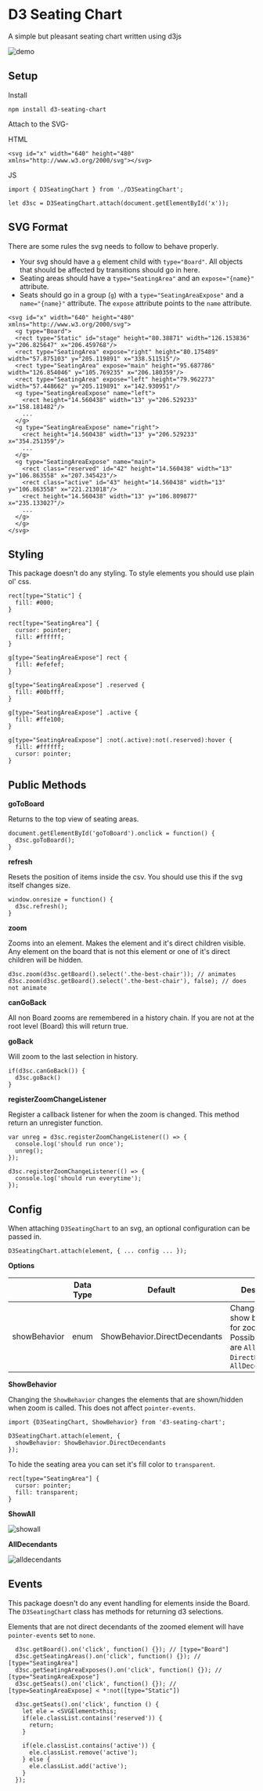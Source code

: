 # D3 Seating Chart

A simple but pleasant seating chart written using d3js

![](https://github.com/iamchairs/d3-seating-chart/raw/master/seatingchartexpose.gif "demo")


## Setup


Install


```
npm install d3-seating-chart
```

Attach to the SVG-

HTML
```
<svg id="x" width="640" height="480" xmlns="http://www.w3.org/2000/svg"></svg>
```

JS
```
import { D3SeatingChart } from './D3SeatingChart';

let d3sc = D3SeatingChart.attach(document.getElementById('x'));
```

## SVG Format

There are some rules the svg needs to follow to behave properly.

* Your svg should have a `g` element child with `type="Board"`. All objects that should be affected by transitions should go in here.
* Seating areas should have a `type="SeatingArea"` and an `expose="{name}"` attribute.
* Seats should go in a group (`g`) with a `type="SeatingAreaExpose"` and a `name="{name}"` attribute. The `expose` attribute points to the `name` attribute.

```
<svg id="x" width="640" height="480" xmlns="http://www.w3.org/2000/svg">
  <g type="Board">
  <rect type="Static" id="stage" height="80.38871" width="126.153836" y="206.825647" x="206.459768"/>
  <rect type="SeatingArea" expose="right" height="80.175489" width="57.875103" y="205.119891" x="338.511515"/>
  <rect type="SeatingArea" expose="main" height="95.687786" width="126.854046" y="105.769235" x="206.180359"/>
  <rect type="SeatingArea" expose="left" height="79.962273" width="57.448662" y="205.119891" x="142.930951"/>
  <g type="SeatingAreaExpose" name="left">
    <rect height="14.560438" width="13" y="206.529233" x="158.181482"/>
    ...
  </g>
  <g type="SeatingAreaExpose" name="right">
    <rect height="14.560438" width="13" y="206.529233" x="354.251359"/>
    ...
  </g>
  <g type="SeatingAreaExpose" name="main">
    <rect class="reserved" id="42" height="14.560438" width="13" y="106.863558" x="207.345423"/>
    <rect class="active" id="43" height="14.560438" width="13" y="106.863558" x="221.213018"/>
    <rect height="14.560438" width="13" y="106.809877" x="235.133027"/>
    ...
  </g>
  </g>
</svg>
```

## Styling

This package doesn't do any styling. To style elements you should use plain ol' css.

```
rect[type="Static"] {
  fill: #000;
}

rect[type="SeatingArea"] {
  cursor: pointer;
  fill: #ffffff;
}

g[type="SeatingAreaExpose"] rect {
  fill: #efefef;
}

g[type="SeatingAreaExpose"] .reserved {
  fill: #00bfff;
}

g[type="SeatingAreaExpose"] .active {
  fill: #ffe100;
}

g[type="SeatingAreaExpose"] :not(.active):not(.reserved):hover {
  fill: #ffffff;
  cursor: pointer;
}
```

## Public Methods

**goToBoard**

Returns to the top view of seating areas.

```
document.getElementById('goToBoard').onclick = function() {
  d3sc.goToBoard();
}
```

**refresh**

Resets the position of items inside the csv. You should use this if the svg itself changes size.

```
window.onresize = function() {
  d3sc.refresh();
}
```

**zoom**

Zooms into an element. Makes the element and it's direct children visible. Any element on the board that is not this element or one of it's direct children will be hidden.

```
d3sc.zoom(d3sc.getBoard().select('.the-best-chair')); // animates
d3sc.zoom(d3sc.getBoard().select('.the-best-chair'), false); // does not animate
```

**canGoBack**

All non Board zooms are remembered in a history chain. If you are not at the root level (Board) this will return true.

**goBack**

Will zoom to the last selection in history.

```
if(d3sc.canGoBack()) {
  d3sc.goBack()
}
```

**registerZoomChangeListener**

Register a callback listener for when the zoom is changed. This method return an unregister function.

```
var unreg = d3sc.registerZoomChangeListener(() => {
  console.log('should run once');
  unreg();
});

d3sc.registerZoomChangeListener(() => {
  console.log('should run everytime');
});
```

## Config

When attaching `D3SeatingChart` to an svg, an optional configuration can be passed in.

```
D3SeatingChart.attach(element, { ... config ... });
```

**Options**

|              | Data Type | Default                       | Description                                                                                           |
|--------------|-----------|-------------------------------|-------------------------------------------------------------------------------------------------------|
| showBehavior | enum      | ShowBehavior.DirectDecendants | Changes the show behavior for zooming. Possible values are `All`, `DirectDecendants`, `AllDecendants` |

**ShowBehavior**

Changing the `ShowBehavior` changes the elements that are shown/hidden when zoom is called. This does not affect `pointer-events`.

```
import {D3SeatingChart, ShowBehavior} from 'd3-seating-chart';

D3SeatingChart.attach(element, {
  showBehavior: ShowBehavior.DirectDecendants
});
```

To hide the seating area you can set it's fill color to `transparent`.

```
rect[type="SeatingArea"] {
  cursor: pointer;
  fill: transparent;
}
```

**ShowAll**

![](https://github.com/iamchairs/d3-seating-chart/raw/master/showall.gif "showall")

**AllDecendants**

![](https://github.com/iamchairs/d3-seating-chart/raw/master/alldecendants.gif "alldecendants")

## Events

This package doesn't do any event handling for elements inside the Board. The `D3SeatingChart` class has methods for returning d3 selections.

Elements that are not direct decendants of the zoomed element will have `pointer-events` set to `none`.

```
  d3sc.getBoard().on('click', function() {}); // [type="Board"]
  d3sc.getSeatingAreas().on('click', function() {}); // [type="SeatingArea"]
  d3sc.getSeatingAreaExposes().on('click', function() {}); // [type="SeatingAreaExpose"]
  d3sc.getSeats().on('click', function() {}); // [type=SeatingAreaExpose] < *:not([type="Static"])
```

```
  d3sc.getSeats().on('click', function () {
    let ele = <SVGElement>this;
    if(ele.classList.contains('reserved')) {
      return;
    }

    if(ele.classList.contains('active')) {
      ele.classList.remove('active');
    } else {
      ele.classList.add('active');
    }
  });
```